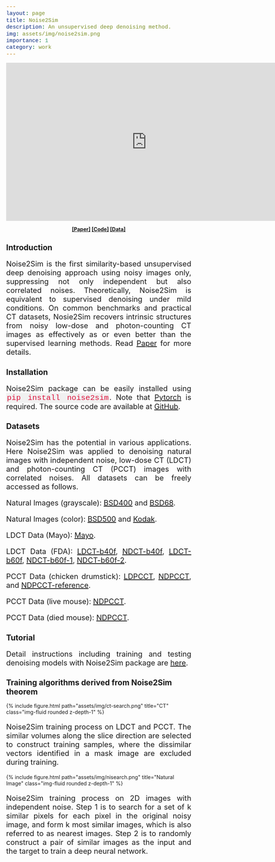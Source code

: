 ```yaml
---
layout: page
title: Noise2Sim
description: An unsupervised deep denoising method.
img: assets/img/noise2sim.png
importance: 1
category: work
---
```


<head>
<style>
code {
  font-family: Consolas,"courier new";
  color: crimson;
  background-color: #f1f1f1;
  padding: 2px;
  font-size: 105%;
}
</style>
</head>

<p align="center">
<iframe width="764" height="430" src="https://www.youtube.com/embed/CDIyYijAyyU" title="YouTube video player" frameborder="0" allow="accelerometer; autoplay; clipboard-write; encrypted-media; gyroscope; picture-in-picture" allowfullscreen></iframe>
</p>

<p align="center">
<b>
<a href="https://arxiv.org/abs/2011.03384">[Paper]</a>  <a href="https://github.com/niuchuangnn/noise2sim">[Code]</a>  <a href="https://github.com/niuchuangnn/noise2sim">[Data]</a>
</b>
</p>


<h2>Introduction</h2>

<p style="text-align:justify;font-size:20px">
Noise2Sim is the first similarity-based unsupervised deep denoising approach using noisy images only,
suppressing not only independent but also correlated noises.
Theoretically, Noise2Sim is equivalent to supervised denoising under mild conditions.
On common benchmarks and practical CT datasets,
Nosie2Sim recovers intrinsic structures from noisy low-dose and photon-counting CT images 
as effectively as or even better than the supervised learning methods.
Read <a href="https://arxiv.org/abs/2011.03384">Paper</a> for more details.
</p>

<h2>Installation</h2>
<p style="text-align:justify;font-size:20px">
Noise2Sim package can be easily installed using <code>pip install noise2sim</code>.
Note that <a href="https://arxiv.org/abs/2011.03384">Pytorch</a> is required.
The source code are available at <a href="https://github.com/niuchuangnn/noise2sim">GitHub</a>.
</p>

<h2>Datasets</h2>
<p style="text-align:justify;font-size:20px">
Noise2Sim has the potential in various applications.
Here Noise2Sim was applied to denoising natural images with independent noise,
low-dose CT (LDCT) and photon-counting CT (PCCT) images with correlated noises.
All datasets can be freely accessed as follows.
</p>

<p style="text-align:justify;font-size:20px">
Natural Images (grayscale): <a href="https://github.com/niuchuangnn/noise2sim/tree/master/datasets/Train400">BSD400</a>
and <a href="https://drive.google.com/drive/folders/1b_RvBwIr9yLg8yPWb0BHYmWiOEVUvG4K?usp=sharing">BSD68</a>.
</p>

<p style="text-align:justify;font-size:20px"> 
Natural Images (color): <a href="http://www.eecs.berkeley.edu/Research/Projects/CS/vision/bsds/">BSD500</a>
and <a href="http://www.cs.albany.edu/~xypan/research/snr/Kodak.html">Kodak</a>.
</p>

<p style="text-align:justify;font-size:20px">
LDCT Data (Mayo): <a href="http://www.aapm.org/grandchallenge/lowdosect/">Mayo</a>.
</p>

<p style="text-align:justify;font-size:20px">
LDCT Data (FDA): <a href="https://www.cancerimagingarchive.net/viewer/?study=1.3.12.2.1107.5.1.4.60175.30000008042114404745300000016&series=1.3.12.2.1107.5.1.4.60175.30000008042113424165600232150&token=653e92d2-78d2-4f49-8a4e-bc169676afac">LDCT-b40f</a>,
<a href="https://www.cancerimagingarchive.net/viewer/?study=1.3.12.2.1107.5.1.4.60175.30000008042114404745300000004&series=1.3.12.2.1107.5.1.4.60175.30000008042113424165600181551&token=653e92d2-78d2-4f49-8a4e-bc169676afac">NDCT-b40f</a>,
<a href="https://www.cancerimagingarchive.net/viewer/?study=1.3.12.2.1107.5.1.4.60175.30000008042114404745300000016&series=1.3.12.2.1107.5.1.4.60175.30000008042113424165600232848&token=653e92d2-78d2-4f49-8a4e-bc169676afac">LDCT-b60f</a>,
<a href="https://www.cancerimagingarchive.net/viewer/?study=1.3.12.2.1107.5.1.4.60175.30000008042114404745300000004&series=1.3.12.2.1107.5.1.4.60175.30000008042113424165600180853&token=653e92d2-78d2-4f49-8a4e-bc169676afac">NDCT-b60f-1</a>,
<a href="https://www.cancerimagingarchive.net/viewer/?study=1.3.12.2.1107.5.1.4.60175.30000008042114404745300000004&series=1.3.12.2.1107.5.1.4.60175.30000008042113424165600182490&token=653e92d2-78d2-4f49-8a4e-bc169676afac">NDCT-b60f-2</a>.
</p>

<p style="text-align:justify;font-size:20px">
PCCT Data (chicken drumstick): <a href="https://drive.google.com/file/d/1x6uaSWgEoQw9ZINVfnOc_MxKjZHmY0MP/view?usp=sharing">LDPCCT</a>,
<a href="https://drive.google.com/file/d/1bV0n8L6AbeXLIUY_9lvTL7Tvvmhx3NQT/view?usp=sharing">NDPCCT</a>,
and <a href="https://drive.google.com/file/d/14n7IGVLsGBoRRiZ1Gps78wLP_lpU6ADQ/view?usp=sharing">NDPCCT-reference</a>.
</p>

<p style="text-align:justify;font-size:20px">
PCCT Data (live mouse): <a href="https://drive.google.com/file/d/10fQIxurCiLips0pc5sut_qtGDHWclSOG/view?usp=sharing">NDPCCT</a>.
</p>

<p style="text-align:justify;font-size:20px">
PCCT Data (died mouse): <a href="https://drive.google.com/file/d/1UaS6YdPZ_M0opxpIaUXjbydNq1IlVDiG/view?usp=sharing">NDPCCT</a>.
</p>


<h2>Tutorial</h2>
<p style="text-align:justify;font-size:20px">
Detail instructions including training and testing denoising models with Noise2Sim package are <a href="https://github.com/niuchuangnn/noise2sim">here</a>.
</p>

<h2>Training algorithms derived from Noise2Sim theorem</h2>

{% include figure.html path="assets/img/ct-search.png" title="CT" class="img-fluid rounded z-depth-1" %}
<p style="text-align:justify;font-size:20px">
Noise2Sim training process on LDCT and PCCT.
The similar volumes along the slice direction are selected to construct training samples,
where the dissimilar vectors identified in a mask image are excluded during training.
</p>

{% include figure.html path="assets/img/nisearch.png" title="Natural Image" class="img-fluid rounded z-depth-1" %}
<p style="text-align:justify;font-size:20px">
Noise2Sim training process on 2D images with independent noise.
Step 1 is to search for a set of k similar pixels for each pixel in the original noisy image,
and form k most similar images, which is also referred to as nearest images.
Step 2 is to randomly construct a pair of similar images as the input and the target to train a deep neural network.
</p>

